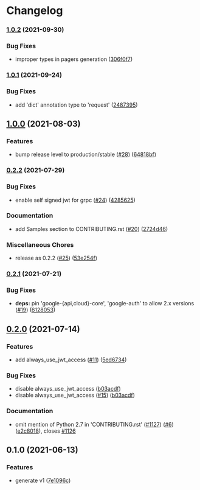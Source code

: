 # Changelog

### [1.0.2](https://www.github.com/googleapis/python-tpu/compare/v1.0.1...v1.0.2) (2021-09-30)


### Bug Fixes

* improper types in pagers generation ([306f0f7](https://www.github.com/googleapis/python-tpu/commit/306f0f7703ba2e1d3c1dc0201b0bd9142cd1cfde))

### [1.0.1](https://www.github.com/googleapis/python-tpu/compare/v1.0.0...v1.0.1) (2021-09-24)


### Bug Fixes

* add 'dict' annotation type to 'request' ([2487395](https://www.github.com/googleapis/python-tpu/commit/24873956eccde0a118ea11ea19ede30758c34180))

## [1.0.0](https://www.github.com/googleapis/python-tpu/compare/v0.2.2...v1.0.0) (2021-08-03)


### Features

* bump release level to production/stable ([#28](https://www.github.com/googleapis/python-tpu/issues/28)) ([64818bf](https://www.github.com/googleapis/python-tpu/commit/64818bfa56c89569bb961c3463872404cee990cf))

### [0.2.2](https://www.github.com/googleapis/python-tpu/compare/v0.2.1...v0.2.2) (2021-07-29)


### Bug Fixes

* enable self signed jwt for grpc ([#24](https://www.github.com/googleapis/python-tpu/issues/24)) ([4285625](https://www.github.com/googleapis/python-tpu/commit/4285625fc0f935820dbb428606730f10033f1974))


### Documentation

* add Samples section to CONTRIBUTING.rst ([#20](https://www.github.com/googleapis/python-tpu/issues/20)) ([2724d46](https://www.github.com/googleapis/python-tpu/commit/2724d4653cc4c261f578a9862a4ba0adfa065236))


### Miscellaneous Chores

* release as 0.2.2 ([#25](https://www.github.com/googleapis/python-tpu/issues/25)) ([53e254f](https://www.github.com/googleapis/python-tpu/commit/53e254fbd3148eacf72236fe264049570e5f1c95))

### [0.2.1](https://www.github.com/googleapis/python-tpu/compare/v0.2.0...v0.2.1) (2021-07-21)


### Bug Fixes

* **deps:** pin 'google-{api,cloud}-core', 'google-auth' to allow 2.x versions ([#19](https://www.github.com/googleapis/python-tpu/issues/19)) ([6128053](https://www.github.com/googleapis/python-tpu/commit/612805319b5aeaf6d6dce9878ea379c65258333e))

## [0.2.0](https://www.github.com/googleapis/python-tpu/compare/v0.1.0...v0.2.0) (2021-07-14)


### Features

* add always_use_jwt_access ([#11](https://www.github.com/googleapis/python-tpu/issues/11)) ([5ed6734](https://www.github.com/googleapis/python-tpu/commit/5ed673416bc3cbaf28c7ff7537261a506d246418))


### Bug Fixes

* disable always_use_jwt_access ([b03acdf](https://www.github.com/googleapis/python-tpu/commit/b03acdf41b2deac509184f9038db70a161b4f30b))
* disable always_use_jwt_access ([#15](https://www.github.com/googleapis/python-tpu/issues/15)) ([b03acdf](https://www.github.com/googleapis/python-tpu/commit/b03acdf41b2deac509184f9038db70a161b4f30b))


### Documentation

* omit mention of Python 2.7 in 'CONTRIBUTING.rst' ([#1127](https://www.github.com/googleapis/python-tpu/issues/1127)) ([#6](https://www.github.com/googleapis/python-tpu/issues/6)) ([e2c8018](https://www.github.com/googleapis/python-tpu/commit/e2c801881d4a6018f56b8fe81d32b0e50bd4426f)), closes [#1126](https://www.github.com/googleapis/python-tpu/issues/1126)

## 0.1.0 (2021-06-13)


### Features

* generate v1 ([7e1096c](https://www.github.com/googleapis/python-tpu/commit/7e1096c850c223445a097da61ba490499532cd34))
